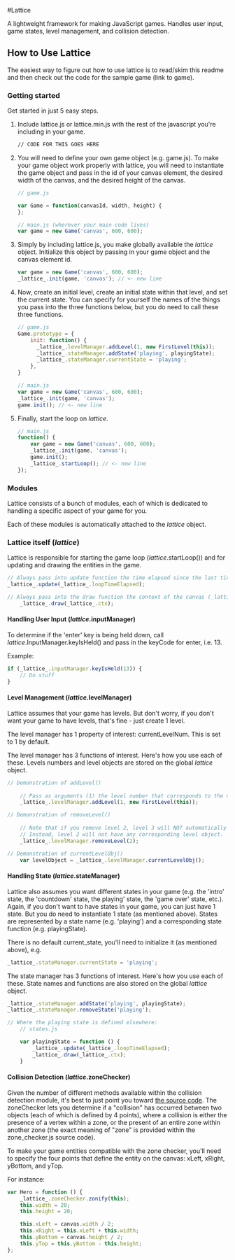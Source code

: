 #Lattice

A lightweight framework for making JavaScript games. Handles user input, game states, level management, and collision detection.

## How to Use Lattice

The easiest way to figure out how to use lattice is to read/skim this readme and then check out the code for the sample game (link to game).

### Getting started

Get started in just 5 easy steps.

1. Include lattice.js or lattice.min.js with the rest of the javascript you're including in your game.

	```html
	// CODE FOR THIS GOES HERE
	```

2. You will need to define your own game object (e.g. game.js). To make your game object work properly with lattice, you will need to instantiate the game object and pass in the id of your canvas element, the desired width of the canvas, and the desired height of the canvas.

	```javascript
	// game.js

	var Game = function(canvasId, width, height) {
	};

	// main.js (wherever your main code lives)
	var game = new Game('canvas', 600, 600);
	```

3. Simply by including lattice.js, you make globally available the _lattice_ object. Initialize this object by passing in your game object and the canvas element id.

	```javascript
	var game = new Game('canvas', 600, 600);
	_lattice_.init(game, 'canvas'); // <- new line
	```

4. Now, create an initial level, create an initial state within that level, and set the current state. You can specify for yourself the names of the things you pass into the three functions below, but you do need to call these three functions.

	```javascript
	// game.js
	Game.prototype = {
	    init: function() {
	      _lattice_.levelManager.addLevel(1, new FirstLevel(this));
	      _lattice_.stateManager.addState('playing', playingState);
	      _lattice_.stateManager.currentState = 'playing';
	    },
	}

	// main.js
	var game = new Game('canvas', 600, 600);
	_lattice_.init(game, 'canvas');
	game.init(); // <- new line
	```

5. Finally, start the loop on _lattice_.

	```javascript
	// main.js
	function() {
		var game = new Game('canvas', 600, 600);
		_lattice_.init(game, 'canvas');
		game.init();
		_lattice_.startLoop(); // <- new line
	});
	```

### Modules

Lattice consists of a bunch of modules, each of which is dedicated to handling a specific aspect of your game for you.

Each of these modules is automatically attached to the _lattice_ object.

### Lattice itself (_lattice_)

Lattice is responsible for starting the game loop (_lattice_.startLoop()) and for updating and drawing the entities in the game.

```javascript
// Always pass into update function the time elapsed since the last tick of the clock (_lattice_.loopTimeElapsed).
_lattice_.update(_lattice_.loopTimeElapsed);

// Always pass into the draw function the context of the canvas (_lattice_.ctx)
	_lattice_.draw(_lattice_.ctx);
```

#### Handling User Input (_lattice_.inputManager)

To determine if the 'enter' key is being held down, call _lattice_.InputManager.keyIsHeld() and pass in the keyCode for enter, i.e. 13.

Example:
```javascript
if (_lattice_.inputManager.keyIsHeld(13)) {
	// Do stuff
}
```
#### Level Management (_lattice_.levelManager)

Lattice assumes that your game has levels. But don't worry, if you don't want your game to have levels, that's fine - just create 1 level.

The level manager has 1 property of interest: currentLevelNum. This is set to 1 by default.

The level manager has 3 functions of interest. Here's how you use each of these. Levels numbers and level objects are stored on the global _lattice_ object.

```javascript
// Demonstration of addLevel()
	
	// Pass as arguments (1) the level number that corresponds to the new level and an instantiation of (2) the level object (which you have created).
	_lattice_.levelManager.addLevel(1, new FirstLevel(this));

// Demonstration of removeLevel()
	
	// Note that if you remove level 2, level 3 will NOT automatically become level 2.
	// Instead, level 2 will not have any corresponding level object.
	_lattice_.levelManager.removeLevel(2);

// Demonstration of currentLevelObj()
	var levelObject = _lattice_.levelManager.currentLevelObj();
```

#### Handling State (_lattice_.stateManager)

Lattice also assumes you want different states in your game (e.g. the 'intro' state, the 'countdown' state, the playing' state, the 'game over' state, etc.). Again, if you don't want to have states in your game, you can just have 1 state. But you do need to instantiate 1 state (as mentioned above). States are represented by a state name (e.g. 'playing') and a corresponding state function (e.g. playingState).

There is no default current_state, you'll need to initialize it (as mentioned above), e.g.

```javascript
_lattice_.stateManager.currentState = 'playing';
```

The state manager has 3 functions of interest. Here's how you use each of these. State names and functions are also stored on the global _lattice_ object.

```javascript
_lattice_.stateManager.addState('playing', playingState);
_lattice_.stateManager.removeState('playing');

// Where the playing state is defined elsewhere:
	// states.js

	var playingState = function () {
		_lattice_.update(_lattice_.loopTimeElapsed);
		_lattice_.draw(_lattice_.ctx);
	}
```

#### Collision Detection (_lattice_.zoneChecker)

Given the number of different methods available within the collision detection module, it's best to just point you toward [the source code](https://github.com/jyli7/lattice/blob/master/src/zone_checker.js). The zoneChecker lets you determine if a "collision" has occurred between two objects (each of which is defined by 4 points), where a collision is either the presence of a vertex within a zone, or the present of an entire zone within another zone (the exact meaning of "zone" is provided within the zone_checker.js source code).

To make your game entities compatible with the zone checker, you'll need to specify the four points that define the entity on the canvas: xLeft, xRight, yBottom, and yTop.

For instance:
```javascript
var Hero = function () {
	_lattice_.zoneChecker.zonify(this);
	this.width = 20;
	this.height = 20;

	this.xLeft = canvas.width / 2;
	this.xRight = this.xLeft + this.width;
	this.yBottom = canvas.height / 2;
	this.yTop = this.yBottom - this.height;	
};
```
